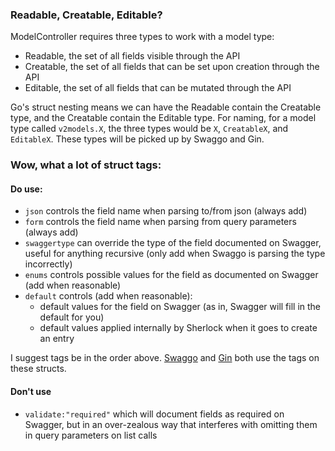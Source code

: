 ### Readable, Creatable, Editable?
ModelController requires three types to work with a model type:
- Readable, the set of all fields visible through the API
- Creatable, the set of all fields that can be set upon creation through the API
- Editable, the set of all fields that can be mutated through the API

Go's struct nesting means we can have the Readable contain the Creatable type, and the Creatable contain the Editable type.
For naming, for a model type called `v2models.X`, the three types would be `X`, `CreatableX`, and `EditableX`. These types will be picked up by Swaggo and Gin.

### Wow, what a lot of struct tags:
#### Do use:
- `json` controls the field name when parsing to/from json (always add)
- `form` controls the field name when parsing from query parameters (always add)
- `swaggertype` can override the type of the field documented on Swagger, useful for anything recursive (only add when Swaggo is parsing the type incorrectly)
- `enums` controls possible values for the field as documented on Swagger (add when reasonable)
- `default` controls (add when reasonable):
  - default values for the field on Swagger (as in, Swagger will fill in the default for you)
  - default values applied internally by Sherlock when it goes to create an entry


I suggest tags be in the order above. [Swaggo](https://github.com/swaggo/swag#available) and [Gin](https://github.com/gin-gonic/gin#model-binding-and-validation) both use the tags on these structs.

#### Don't use
- `validate:"required"` which will document fields as required on Swagger, but in an over-zealous way that interferes with omitting them in query parameters on list calls



